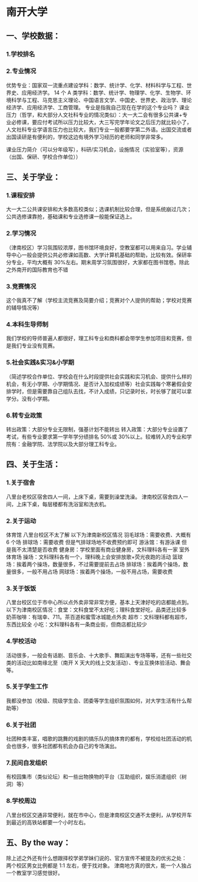 # 南开大学

## 一、学校数据：

### 1.学校排名

### 2.专业情况

优势专业：国家双一流重点建设学科：数学、统计学、化学、材料科学与工程、世界史、应用经济学。
14 个 A 类学科：数学、统计学、物理学、化学、生物学、环境科学与工程、马克思主义理论、中国语言文学、中国史、世界史、政治学、理论经济学、应用经济学、工商管理。
专业是指我自己现在在学的这个专业吗？
课业压力（哲学，和大部分人文社科专业的情况类似）：大一大二会有很多公共课+专业必修课，要应付考试所以压力比较大，大三写完学年论文之后压力就比较小了，人文社科专业学语言压力也比较大，我们专业一般都要学第二外语。出国交流或者出国读研是有便利的，学校这边有境外学习经历的老师和同学非常多。

课业压力简介（可以分年级写），科研/实习机会，设施情况（实验室等），资源（出国、保研、学校合作单位））

## 三、关于学业：

### 1.课程安排

大一大二公共课安排和大多数高校类似；选课机制比较合理，但是系统崩过几次；公共选修课靠抢，基础课和专业选修课一般能保证选上。

### 2.学习情况

（津南校区）学习氛围较浓厚，图书馆环境良好，空教室都可以用来自习。学业辅导中心一般会提供公共必修课如高数、大学计算机基础的帮助，比较有效。保研率分专业，平均大概有 30%左右。期末周学习氛围很好，大家都在图书馆卷。除此之外南开的国际教育也不错

### 3.竞赛情况

这个我真不了解（学校主流竞赛及简要介绍；竞赛对个人提供的帮助；学校对竞赛的辅导情况等）

### 4.本科生导师制

我们学校的导师普遍人都很好，理工科专业和商科都会带学生参加项目和竞赛，但是我们专业没有竞赛。

### 5.社会实践&实习&小学期

（简述学校合作单位、学校会在什么时段提供社会实践和实习机会、提供什么样的机会，有无小学期、小学期情况、是否计入加权成绩等）社会实践每个寒暑假会安排学时，但是需要靠自己组队去找，不计入成绩，只记录时长，时长够了就可以拿学分。没有小学期。

### 6.转专业政策

转出政策：大部分专业无限制，强基计划不能转出
转入政策：大部分专业设置了考试，有些专业要求第一学年学分绩排名 50%或 30%以上。较难转入的专业和学院有：金融学院、法学院以及大部分理工科专业。

## 四、关于生活：

### 1.关于宿舍

八里台老校区宿舍四人一间，上床下桌，需要到澡堂洗澡。
津南校区宿舍四人一间，上床下桌，每层楼都有洗浴室和洗衣机。

### 2.关于运动

体育馆
八里台校区不太了解
以下为津南新校区情况
羽毛球场：需要收费、大概有 6 个场
排球场：需要收费 但是气排球场地不收费预约即可
游泳馆：有游泳课 但是我不太清楚是否收费
健身房：学校里面有商业健身房，文科理科各有一家
室外体育场
操场：文科理科各有一个，理科晚上会安排放歌+荧光夜跑的活动
篮球场：挨着两个操场，数量很多，不过需要提前去占场
排球场：挨着两个操场，数量很多，一般不用占场
网球场：挨着两个操场，一般不用占场，需要收费

### 3.关于饭饭

八里台校区位于市中心所以点外卖非常非常方便，基本上天津好吃的店都能点到。
以下为津南校区情况：食堂：文科食堂不太好吃；理科食堂好吃，品类还比较多
奶茶咖啡：有瑞幸、711。茶百道和蜜雪冰城能点外卖
超市：文科理科都有超市，东西比较全
小吃：文科理科各有一条商业街，但商店都比较少

### 4.学校活动

活动很多，一般会有话剧、音乐会、十大歌手、舞蹈演出专场等等，还有一些社交类的活动比如南缘北至（南开 X 天大的线上交友活动）、专业互换体验活动、舞会等。

### 5.关于学生工作

我都没参加（校级、院级学生会、团委等学生组织氛围如何，对大学生活有什么帮助等）

### 6.关于社团

社团种类丰富，唱歌的跳舞的戏剧的搞乐队的搞体育的都有，学校给社团活动的机会也很多，很多社团都有机会办自己的专场演出。

### 7.民间自发组织

有校园集市（类似论坛）和一些出物换物的平台（互助组织，娱乐消遣组织（树洞）等）

### 8.学校周边

八里台校区交通非常便利，就在市中心，但是津南校区交通不太便利，从学校开车到最近的高铁站都要一个小时左右。

## 五、By the way：

除上述之外还有什么想跟择校学弟学妹们说的、官方宣传不被提及的优劣之处：
两个校区男女比例都是 1:1 左右，便于找对象。
津南地方真的很大，能一个人独占一个教室学习感觉很好。
